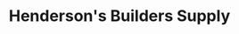 ---
title: "Henderson's Builders Supply"
url: /pell-city/hendersons-builders-supply/
shop: hardware
---
